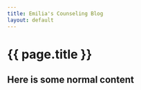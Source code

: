 ```yaml
---
title: Emilia's Counseling Blog
layout: default
---
```


# {{ page.title }}

## Here is some normal content